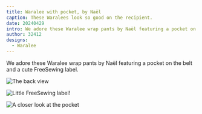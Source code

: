 ```yaml
---
title: Waralee with pocket, by Naël
caption: These Waralees look so good on the recipient.
date: 20240429
intro: We adore these Waralee wrap pants by Naël featuring a pocket on the belt and a cute FreeSewing label.
author: 32412
designs:
  - Waralee
---
```


We adore these Waralee wrap pants by Naël featuring a pocket on the belt and a cute FreeSewing label.

![The back view](https://imagedelivery.net/ouSuR9yY1bHt-fuAokSA5Q/showcase-waralee-with-pocket-by-nael-1/public "The back view")

![Little FreeSewing label!](https://imagedelivery.net/ouSuR9yY1bHt-fuAokSA5Q/showcase-waralee-with-pocket-by-nael-2/public "Little FreeSewing label!")

![A closer look at the pocket](https://imagedelivery.net/ouSuR9yY1bHt-fuAokSA5Q/showcase-waralee-with-pocket-by-nael-3/public "A closer look at the pocket")

